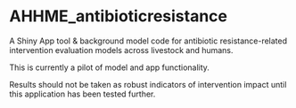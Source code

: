 # AHHME_antibioticresistance
A Shiny App tool &amp; background model code for antibiotic resistance-related intervention evaluation models across livestock and humans.

This is currently a pilot of model and app functionality.

Results should not be taken as robust indicators of intervention impact until this application has been tested further. 
